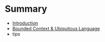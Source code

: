 # Summary

* [Introduction](README.md)
* [Bounded Context & Ubiquitous Language](bounded-context-and-ubiquitous-language.md)
* tips

